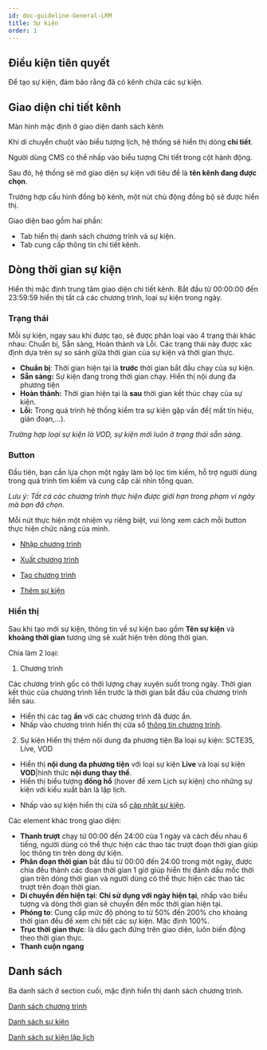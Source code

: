 ```yaml
---
id: doc-guideline-General-LRM
title: Sự kiện
order: 1
---
```

## Điều kiện tiên quyết
Để tạo sự kiện, đảm bảo rằng đã có kênh chứa các sự kiện.
##  Giao diện chi tiết kênh
Màn hình mặc định ở giao diện danh sách kênh

Khi di chuyển chuột vào biểu tượng lịch, hệ thống sẽ hiển thị dòng **chi tiết**.

Người dùng CMS có thể nhấp vào biểu tượng Chi tiết trong cột hành động.

Sau đó, hệ thống sẽ mở giao diện sự kiện với tiêu đề là **tên kênh đang được chọn**. 

Trường hợp cấu hình đồng bộ kênh, một nút chủ động đồng bộ sẽ được hiển thị. 

Giao diện bao gồm hai phần:
- Tab hiển thị danh sách chương trình và sự kiện.
- Tab cung cấp thông tin chi tiết kênh.

## Dòng thời gian sự kiện
Hiển thị mặc định trung tâm giao diện chi tiết kênh. Bắt đầu từ 00:00:00 đến 23:59:59 hiển thị tất cả các chương trình, loại sự kiện trong ngày.
### Trạng thái
Mỗi sự kiện, ngay sau khi được tạo, sẽ được phân loại vào 4 trạng thái khác nhau: Chuẩn bị, Sẵn sàng, Hoàn thành và Lỗi. Các trạng thái này được xác định dựa trên sự so sánh giữa thời gian của sự kiện và thời gian thực.

- **Chuẩn bị**: Thời gian hiện tại là **trước** thời gian bắt đầu chạy của sự kiện.
- **Sẵn sàng:** Sự kiện đang trong thời gian chạy. Hiển thị nội dung đa phương tiện
- **Hoàn thành:** Thời gian hiện tại là **sau** thời gian kết thúc chạy của sự kiện.
- **Lỗi:** Trong quá trình hệ thống kiểm tra sự kiện gặp vấn đề( mất tín hiệu, gián đoạn,...).

*Trường hợp loại sự kiện là VOD, sự kiện mới luôn ở trạng thái sẵn sàng.*

### Button

Đầu tiên, bạn cần lựa chọn một ngày làm bộ lọc tìm kiếm, hỗ trợ người dùng trong quá trình tìm kiếm và cung cấp cái nhìn tổng quan. 

*Lưu ý: Tất cả các chương trình thực hiện được giới hạn trong phạm vi ngày mà bạn đã chọn.*

Mỗi nút thực hiện một nhiệm vụ riêng biệt, vui lòng xem cách mỗi button thực hiện chức năng của mình.

- [Nhập chương trình](./b-epg/5-import-epg.md)

- [Xuất chương trình](./b-epg/6-export-epg.md)

- [Tạo chương trình](./b-epg/1.create-epg.md)

- [Thêm sự kiện](./c-event/1-create-event.md)

### Hiển thị

Sau khi tạo mới sự kiện, thông tin về sự kiện bao gồm **Tên sự kiện** và **khoảng thời gian** tương ứng sẽ xuất hiện trên dòng thời gian. 

Chia làm 2 loại:
1. Chương trình

Các chương trình gốc có thời lượng chạy xuyên suốt trong ngày. Thời gian kết thúc của chương trình liền trước là thời gian bắt đầu của chương trình liền sau.
- Hiển thị các tag **ẩn** với các chương trình đã được ẩn.
- Nhấp vào chương trình hiển thị cửa sổ [thông tin chương trình]().
2. Sự kiện
Hiển thị thêm nội dung đa phương tiện
Ba loại sự kiện: SCTE35, Live, VOD
- Hiển thị **nội dung đa phương tiện** với loại sự kiện **Live** và loại sự kiện **VOD**|hình thức **nội dung thay thế**.
- Hiển thị biểu tượng **đồng hồ** (hover để xem Lịch sự kiện) cho những sự kiện với kiểu xuất bản là lập lịch.
<!-- - Hiển thị biểu tượng **đồng bộ** (hover để xem Đã đồng bộ) cho những sự kiện đã được đồng bộ. -->
- Nhấp vào sự kiện hiển thị cửa sổ [cập nhật sự kiện](./c-event/3-event/3.2-edit.md).

Các element khác trong giao diện:
- **Thanh trượt** chạy từ 00:00 đến 24:00 của 1 ngày và cách đều nhau 6 tiếng, người dùng có thể thực hiện các thao tác trượt đoạn thời gian giúp lọc thông tin trên dòng dự kiện.
- **Phân đoạn thời gian** bắt đầu từ 00:00 đến 24:00 trong một ngày, được chia đều thành các đoạn thời gian 1 giờ giúp hiển thị đánh dấu mốc thời gian trên dòng thời gian và người dùng có thể thực hiện các thao tác trượt trên đoạn thời gian.
- **Di chuyển đến hiện tại**: **Chỉ sử dụng với ngày hiện tại**, nhấp vào biểu tượng và dòng thời gian sẽ chuyển đến mốc thời gian hiện tại.
- **Phóng to**: Cung cấp mức độ phóng to từ 50% đến 200% cho khoảng thời gian đều để xem chi tiết các sự kiện. Mặc định 100%.
- **Trục thời gian thực**: là dấu gạch đứng trên giao diện, luôn biến động theo thời gian thực.
- **Thanh cuộn ngang**

## Danh sách

Ba danh sách ở section cuối, mặc định hiển thị danh sách chương trình.

[Danh sách chương trình](./b-epg/1-epg-list.md)

[Danh sách sự kiện](./c-event/3-event/3.1-view.md)

[Danh sách sự kiện lập lịch](./c-event/2-event-echedule/2.1-view.md)